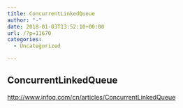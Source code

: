```yaml
---
title: ConcurrentLinkedQueue
author: "-"
date: 2018-01-03T13:52:10+00:00
url: /?p=11670
categories:
  - Uncategorized

---
```

## ConcurrentLinkedQueue
http://www.infoq.com/cn/articles/ConcurrentLinkedQueue